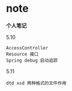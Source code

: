 # note

**个人笔记**

5.10

```
AccessController 
Resource 接口
Spring debug 启动追踪
```



5.11

```
dtd xsd 两种格式的文件作用
```


